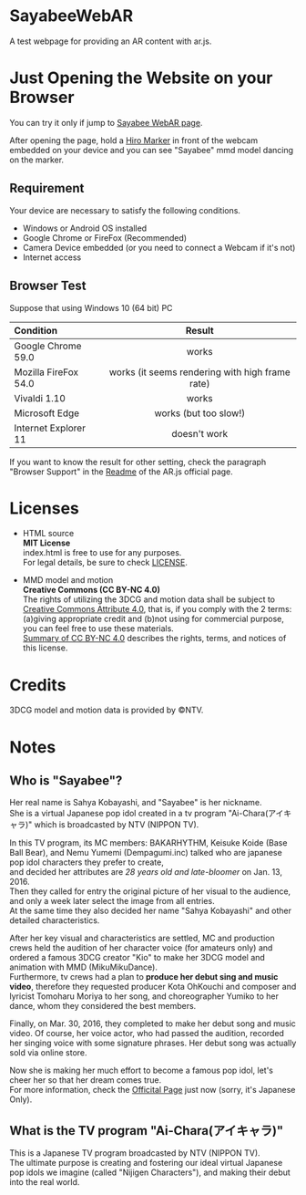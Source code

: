 # SayabeeWebAR
A test webpage for providing an AR content with ar.js.

# Just Opening the Website on your Browser
You can try it only if jump to [Sayabee WebAR page](https://revetronique.github.io/sayabeewebar/).  
  
After opening the page, hold a [Hiro Marker](https://github.com/Revetronique/sayabeewebar/blob/master/data/Hiro%20pattern%20with%20border.pdf) in front of the webcam embedded on your device and you can see "Sayabee" mmd model dancing on the marker.

## Requirement
Your device are necessary to satisfy the following conditions.
* Windows or Android OS installed
* Google Chrome or FireFox (Recommended)
* Camera Device embedded (or you need to connect a Webcam if it's not)
* Internet access

## Browser Test
Suppose that using Windows 10 (64 bit) PC  

|Condition|Result|  
|:--|:--:|  
|Google Chrome 59.0|works|  
|Mozilla FireFox 54.0|works (it seems rendering with high frame rate)|  
|Vivaldi 1.10|works|  
|Microsoft Edge|works (but too slow!)|  
|Internet Explorer 11|doesn't work|  

If you want to know the result for other setting, 
check the paragraph "Browser Support" in the [Readme](https://github.com/jeromeetienne/AR.js/blob/master/README.md) of the AR.js official page.

# Licenses
* HTML source  
**MIT License**  
index.html is free to use for any purposes.  
For legal details, be sure to check [LICENSE](https://github.com/Revetronique/sayabeewebar/blob/master/docs/LICENSE, "License of HTML file").  
  
* MMD model and motion  
**Creative Commons (CC BY-NC 4.0)**  
The rights of utilizing the 3DCG and motion data shall be subject to [Creative Commons Attribute 4.0](https://choosealicense.com/licenses/cc-by-4.0/#), that is, 
if you comply with the 2 terms: (a)giving appropriate credit and (b)not using for commercial purpose, you can feel free to use these materials.  
[Summary of CC BY-NC 4.0](https://creativecommons.org/licenses/by-nc/4.0/) describes the rights, terms, and notices of this license.
  
# Credits
3DCG model and motion data is provided by &#169;NTV.  
  
# Notes
## Who is "Sayabee"?
Her real name is Sahya Kobayashi, and "Sayabee" is her nickname.  
She is a virtual Japanese pop idol created in a tv program "Ai-Chara(アイキャラ)" which is broadcasted by NTV (NIPPON TV).  
  
In this TV program, its MC members: BAKARHYTHM, Keisuke Koide (Base Ball Bear), and Nemu Yumemi (Dempagumi.inc) talked who are japanese pop idol characters they prefer to create,  
and decided her attributes are *28 years old and late-bloomer* on Jan. 13, 2016.  
Then they called for entry the original picture of her visual to the audience, and only a week later select the image from all entries.  
At the same time they also decided her name "Sahya Kobayashi" and other detailed characteristics.  
  
After her key visual and characteristics are settled, MC and production crews held the audition of her character voice (for amateurs only)
and ordered a famous 3DCG creator "Kio" to make her 3DCG model and animation with MMD (MikuMikuDance).  
Furthermore, tv crews had a plan to **produce her debut sing and music video**, 
therefore they requested producer Kota OhKouchi and composer and lyricist Tomoharu Moriya to her song, 
and choreographer Yumiko to her dance, whom they considered the best members.  
  
Finally, on Mar. 30, 2016, they completed to make her debut song and music video.
Of course, her voice actor, who had passed the audition, recorded her singing voice with some signature phrases.
Her debut song was actually sold via online store.  
  
Now she is making her much effort to become a famous pop idol, let's cheer her so that her dream comes true.  
For more information, check the [Officital Page](http://www.ntv.co.jp/ichara/, "Ai-Chara official") just now (sorry, it's Japanese Only).
  
## What is the TV program "Ai-Chara(アイキャラ)"
This is a Japanese TV program broadcasted by NTV (NIPPON TV).  
The ultimate purpose is creating and fostering our ideal virtual Japanese pop idols we imagine (called "Nijigen Characters"),
and making their debut into the real world.
